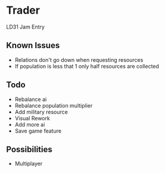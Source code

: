 Trader
======

LD31 Jam Entry

Known Issues
------------
+ Relations don't go down when requesting resources
+ If  population is less that 1 only half resources are collected

Todo
----
+ Rebalance ai
+ Rebalance population multiplier
+ Add military resource
+ Visual Rework
+ Add more ai
+ Save game feature

Possibilities
-------------
+ Multiplayer
